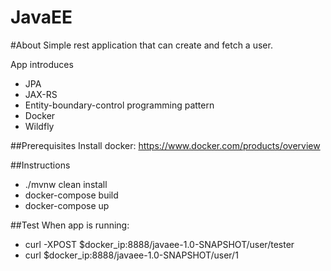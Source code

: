 # JavaEE

#About
Simple rest application that can create and fetch a user.

App introduces

- JPA
- JAX-RS
- Entity-boundary-control programming pattern
- Docker
- Wildfly

##Prerequisites
Install docker: https://www.docker.com/products/overview

##Instructions
- ./mvnw clean install
- docker-compose build
- docker-compose up
 
##Test
When app is running:

- curl -XPOST $docker_ip:8888/javaee-1.0-SNAPSHOT/user/tester
- curl $docker_ip:8888/javaee-1.0-SNAPSHOT/user/1